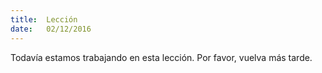 ```yaml
---
title:  Lección
date:   02/12/2016
---
```


Todavía estamos trabajando en esta lección. Por favor, vuelva más tarde.